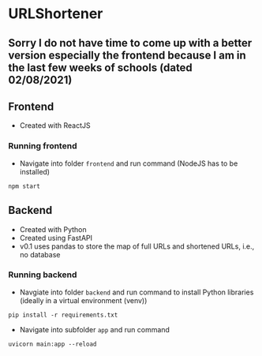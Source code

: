 # URLShortener

## Sorry I do not have time to come up with a better version especially the frontend because I am in the last few weeks of schools (dated 02/08/2021)

## Frontend
- Created with ReactJS
### Running frontend
- Navigate into folder `frontend` and run command (NodeJS has to be installed)
```
npm start
```

## Backend
- Created with Python
- Created using FastAPI
- v0.1 uses pandas to store the map of full URLs and shortened URLs, i.e., no database
### Running backend
- Navgiate into folder `backend` and run command to install Python libraries (ideally in a virtual environment (venv))
```
pip install -r requirements.txt
```
- Navigate into subfolder `app` and run command
```
uvicorn main:app --reload
```
